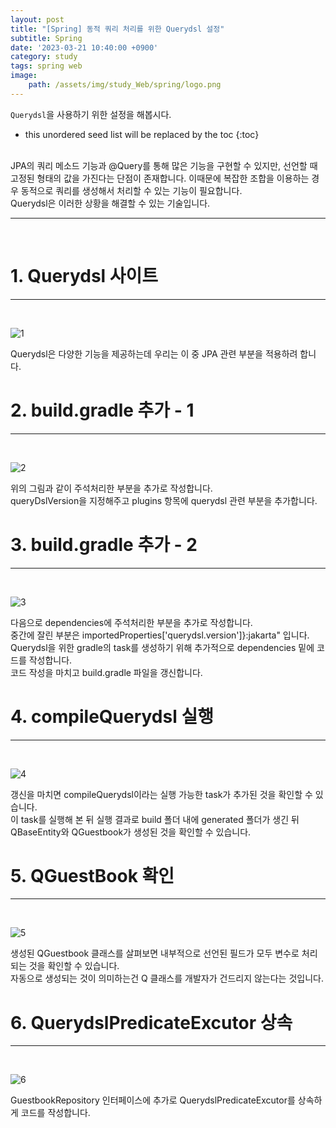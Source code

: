 ```yaml
---
layout: post
title: "[Spring] 동적 쿼리 처리를 위한 Querydsl 설정"
subtitle: Spring
date: '2023-03-21 10:40:00 +0900'
category: study
tags: spring web
image:
    path: /assets/img/study_Web/spring/logo.png
---
```


`Querydsl`을 사용하기 위한 설정을 해봅시다.

<!--more-->

* this unordered seed list will be replaced by the toc
{:toc}
<br>
JPA의 쿼리 메소드 기능과 @Query를 통해 많은 기능을 구현할 수 있지만, 선언할 때 고정된 형태의 값을 가진다는 단점이 존재합니다. 이때문에 복잡한 조합을 이용하는 경우 동적으로 쿼리를 생성해서 처리할 수 있는 기능이 필요합니다.<br>
Querydsl은 이러한 상황을 해결할 수 있는 기술입니다.

---
<br>

# 1. Querydsl 사이트
---
<br>

![1](/assets/img/study_Web/spring/2023-03-21-[Spring]_동적_쿼리_처리를_위한_Querydsl_설정/1.PNG)
<br>

Querydsl은 다양한 기능을 제공하는데 우리는 이 중 JPA 관련 부분을 적용하려 합니다.<br>

# 2. build.gradle 추가 - 1
---
<br>

![2](/assets/img/study_Web/spring/2023-03-21-[Spring]_동적_쿼리_처리를_위한_Querydsl_설정/2.PNG)
<br>

위의 그림과 같이 주석처리한 부분을 추가로 작성합니다.<br>
queryDslVersion을 지정해주고 plugins 항목에 querydsl 관련 부분을 추가합니다.

# 3. build.gradle 추가 - 2
---
<br>

![3](/assets/img/study_Web/spring/2023-03-21-[Spring]_동적_쿼리_처리를_위한_Querydsl_설정/3.PNG)
<br>

다음으로 dependencies에 주석처리한 부분을 추가로 작성합니다.<br>
중간에 잘린 부분은 importedProperties['querydsl.version']}:jakarta" 입니다.<br>
Querydsl을 위한 gradle의 task를 생성하기 위해 추가적으로 dependencies 밑에 코드를 작성합니다.<br>
코드 작성을 마치고 build.gradle 파일을 갱신합니다.<br>

# 4. compileQuerydsl 실행
---
<br>

![4](/assets/img/study_Web/spring/2023-03-21-[Spring]_동적_쿼리_처리를_위한_Querydsl_설정/4.PNG)
<br>

갱신을 마치면 compileQuerydsl이라는 실행 가능한 task가 추가된 것을 확인할 수 있습니다.<br>
이 task를 실행해 본 뒤 실행 결과로 build 폴더 내에 generated 폴더가 생긴 뒤 QBaseEntity와 QGuestbook가 생성된 것을 확인할 수 있습니다.<br>


# 5. QGuestBook 확인
---
<br>

![5](/assets/img/study_Web/spring/2023-03-21-[Spring]_동적_쿼리_처리를_위한_Querydsl_설정/5.PNG)
<br>

생성된 QGuestbook 클래스를 살펴보면 내부적으로 선언된 필드가 모두 변수로 처리되는 것을 확인할 수 있습니다.<br>
자동으로 생성되는 것이 의미하는건 Q 클래스를 개발자가 건드리지 않는다는 것입니다.<br>

# 6. QuerydslPredicateExcutor 상속
---
<br>

![6](/assets/img/study_Web/spring/2023-03-21-[Spring]_동적_쿼리_처리를_위한_Querydsl_설정/6.PNG)
<br>

GuestbookRepository 인터페이스에 추가로 QuerydslPredicateExcutor를 상속하게 코드를 작성합니다.<br>
